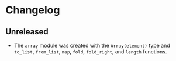 # Changelog

## Unreleased

- The `array` module was created with the `Array(element)` type and `to_list`,
  `from_list`, `map`, `fold`, `fold_right`, and `length` functions.
